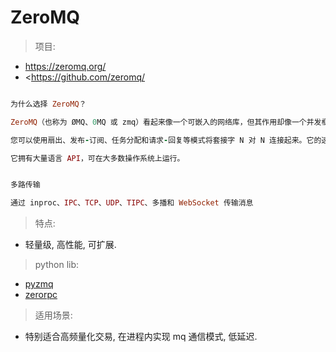 # ZeroMQ

> 项目:

- <https://zeromq.org/>
- <<https://github.com/zeromq/>

```ruby

为什么选择 ZeroMQ？

ZeroMQ（也称为 ØMQ、0MQ 或 zmq）看起来像一个可嵌入的网络库，但其作用却像一个并发框架。它为您提供了跨各种传输（如进程内、进程间、TCP 和多播）传输原子消息的套接字。

您可以使用扇出、发布-订阅、任务分配和请求-回复等模式将套接字 N 对 N 连接起来。它的速度足够快，可以作为集群产品的结构。其异步 I/O 模型为您提供了可扩展的多核应用程序，这些应用程序构建为异步消息处理任务。

它拥有大量语言 API，可在大多数操作系统上运行。


多路传输

通过 inproc、IPC、TCP、UDP、TIPC、多播和 WebSocket 传输消息

```

> 特点:

- 轻量级, 高性能, 可扩展.

> python lib:

- [pyzmq](https://pyzmq.readthedocs.io/en/latest/)
- [zerorpc](https://zerorpc.readthedocs.io/en/latest/)

> 适用场景:

- 特别适合高频量化交易, 在进程内实现 mq 通信模式, 低延迟.
